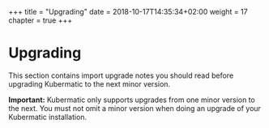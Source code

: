 +++
title = "Upgrading"
date =  2018-10-17T14:35:34+02:00
weight = 17
chapter = true
+++


# Upgrading

This section contains import upgrade notes you should read before upgrading Kubermatic to the next minor version.

**Important:** Kubermatic only supports upgrades from one minor version to the next. You must not omit a minor version when doing an upgrade of your Kubermatic installation.
